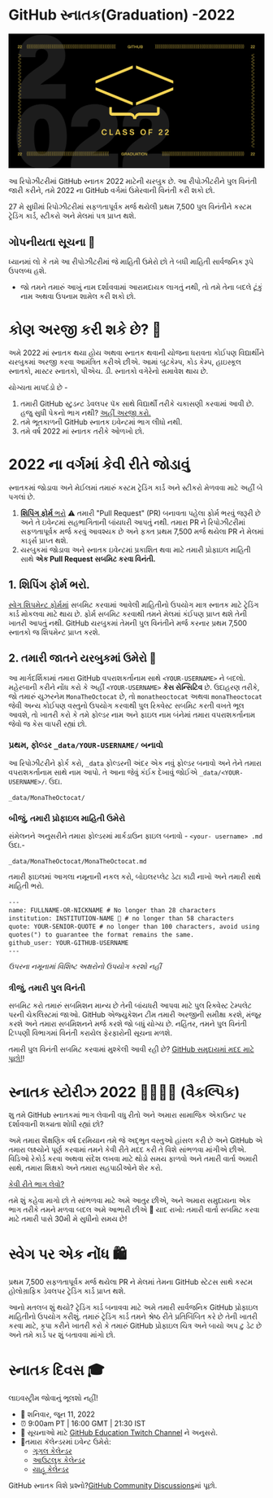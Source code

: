 # GitHub સ્નાતક(Graduation) -2022

![2022-github-graduation-social-card-1](/assets/GHG_Blog_1.jpg)

આ રિપોઝીટરીમાં GitHub સ્નાતક 2022 માટેની યરબુક છે. આ રીપોઝીટરીને પુલ વિનંતી જારી કરીને, તમે 2022 ના GitHub વર્ગમાં ઉમેરવાની વિનંતી કરી શકો છો.

27 મે સુધીમાં રિપોઝીટરીમાં સફળતાપૂર્વક મર્જ થયેલી પ્રથમ 7,500 પુલ વિનંતીને કસ્ટમ ટ્રેડિંગ કાર્ડ, સ્ટીકરો અને મેલમાં પત્ર પ્રાપ્ત થશે.

## ગોપનીયતા સૂચના 👀
ધ્યાનમાં લો કે તમે આ રીપોઝીટરીમાં જે માહિતી ઉમેરો છો તે બધી માહિતી સાર્વજનિક રૂપે ઉપલબ્ધ હશે.

- જો તમને તમારું આખું નામ દર્શાવવામાં આરામદાયક લાગતું નથી, તો તમે તેના બદલે ટૂંકું નામ અથવા ઉપનામ શામેલ કરી શકો છો.

# કોણ અરજી કરી શકે છે? 📝
અમે 2022 માં સ્નાતક થયા હોય અથવા સ્નાતક થવાની યોજના ધરાવતા કોઈપણ વિદ્યાર્થીને યરબુકમાં અરજી કરવા આમંત્રિત કરીએ છીએ. આમાં બુટકેમ્પ, કોડ કેમ્પ, હાઇસ્કૂલ સ્નાતકો, માસ્ટર સ્નાતકો, પીએચ. ડી. સ્નાતકો વગેરેનો સમાવેશ થાય છે.

યોગ્યતા માપદંડો છે -
1. તમારી GitHub સ્ટુડન્ટ ડેવલપર પૅક સાથે વિદ્યાર્થી તરીકે ચકાસણી કરવામાં આવી છે. હજુ સુધી પેકનો ભાગ નથી? [અહીં અરજી કરો.](https://education.github.com/discount_requests/student_application?utm_source=2022-06-11-GitHubGraduation)
2. તમે ભૂતકાળની GitHub સ્નાતક ઇવેન્ટમાં ભાગ લીધો નથી.
3. તમે વર્ષ 2022 માં સ્નાતક તરીકે ઓળખો છો.

# 2022 ના વર્ગમાં કેવી રીતે જોડાવું
સ્નાતકમાં જોડાવા અને મેઈલમાં તમારું કસ્ટમ ટ્રેડિંગ કાર્ડ અને સ્ટીકરો મેળવવા માટે અહીં બે પગલાં છે.
1. [**શિપિંગ ફોર્મ** ભરો](https://airtable.com/shrVMo8ItH4wjsO9f)
  ⚠️ તમારી "Pull Request" (PR) બનાવતા પહેલા ફોર્મ ભરવું જરૂરી છે અને તે ઇવેન્ટમાં સહભાગિતાની બાંયધરી આપતું નથી. તમારા PR ને રિપોઝીટરીમાં સફળતાપૂર્વક મર્જ કરવું આવશ્યક છે અને ફક્ત પ્રથમ 7,500 મર્જ થયેલા PR ને મેલમાં કાર્ડ્સ પ્રાપ્ત થશે.
2. યરબુકમાં જોડાવા અને સ્નાતક ઇવેન્ટમાં પ્રકાશિત થવા માટે તમારી પ્રોફાઇલ માહિતી સાથે **એક Pull Request સબમિટ કરવા વિનંતી.**

## 1. શિપિંગ ફોર્મ ભરો.
[સ્વેગ શિપમેન્ટ ફોર્મમાં](https://airtable.com/shrVMo8ItH4wjsO9f) સબમિટ કરવામાં આવેલી માહિતીનો ઉપયોગ માત્ર સ્નાતક માટે ટ્રેડિંગ કાર્ડ મોકલવા માટે થાય છે. ફોર્મ સબમિટ કરવાથી તમને મેલમાં કંઈપણ પ્રાપ્ત થશે તેની ખાતરી આપતું નથી. GitHub યરબુકમાં તેમની પુલ વિનંતીને મર્જ કરનાર પ્રથમ 7,500 સ્નાતકો જ શિપમેન્ટ પ્રાપ્ત કરશે.

## 2. તમારી જાતને યરબુકમાં ઉમેરો 🏫
આ માર્ગદર્શિકામાં તમારા GitHub વપરાશકર્તાનામ સાથે `<YOUR-USERNAME>` ને બદલો. મહેરબાની કરીને નોંધ કરો કે અહીં `<YOUR-USERNAME>` **કેસ સેન્સિટિવ** છે. ઉદાહરણ તરીકે, જો તમારું યુઝરનેમ `MonaTheOctocat` છે, તો `monatheoctocat` અથવા `monaTheoctocat` જેવી અન્ય કોઈપણ વસ્તુનો ઉપયોગ કરવાથી પુલ રિક્વેસ્ટ સબમિટ કરતી વખતે ભૂલ આવશે, તો ખાતરી કરો કે તમે ફોલ્ડર નામ અને ફાઇલ નામ બંનેમાં તમારા વપરાશકર્તાનામ જેવો જ કેસ વાપરી રહ્યાં છો.

### પ્રથમ, ફોલ્ડર `_data/YOUR-USERNAME/` બનાવો
આ રિપોઝીટરીને ફોર્ક કરો, `_data` ફોલ્ડરની અંદર એક નવું ફોલ્ડર બનાવો અને તેને તમારા વપરાશકર્તાનામ સાથે નામ આપો. તે આના જેવું કંઈક દેખાવું જોઈએ  `_data/<YOUR-USERNAME>/`. ઉદા.

```
_data/MonaTheOctocat/
```
### બીજું, તમારી પ્રોફાઇલ માહિતી ઉમેરો
સંમેલનને અનુસરીને તમારા ફોલ્ડરમાં માર્કડાઉન ફાઇલ બનાવો - `<your- username> .md` ઉદા.-
```
_data/MonaTheOctocat/MonaTheOctocat.md
```
તમારી ફાઇલમાં આગલા નમૂનાની નકલ કરો, બોઇલરપ્લેટ ડેટા કાઢી નાખો અને તમારી સાથે માહિતી ભરો.
```
---
name: FULLNAME-OR-NICKNAME # No longer than 28 characters
institution: INSTITUTION-NAME 🚩 # no longer than 58 characters
quote: YOUR-SENIOR-QUOTE # no longer than 100 characters, avoid using quotes(") to guarantee the format remains the same.
github_user: YOUR-GITHUB-USERNAME
---
```

_ઉપરના નમૂનામાં વિશિષ્ટ અક્ષરોનો ઉપયોગ કરશો નહીં_

### ત્રીજું, તમારી પુલ વિનંતી 

સબમિટ કરો તમારું સબમિશન માન્ય છે તેની બાંયધરી આપવા માટે પુલ રિક્વેસ્ટ ટેમ્પલેટ પરની ચેકલિસ્ટમાં જાઓ. GitHub એજ્યુકેશન ટીમ તમારી અરજીની સમીક્ષા કરશે, મંજૂર કરશે અને તમારા સબમિશનને મર્જ કરશે જો બધું યોગ્ય છે. નહિંતર, તમને પુલ વિનંતી ટિપ્પણી વિભાગમાં વિનંતી કરાયેલ ફેરફારોની સૂચના મળશે.
 

તમારી પુલ વિનંતી સબમિટ કરવામાં મુશ્કેલી આવી રહી છે? [GitHub સમુદાયમાં મદદ માટે પૂછો!](https://github.com/orgs/github-community/discussions/categories/github-education)!

# સ્નાતક સ્ટોરીઝ 2022 👩‍🏫👨‍🏫 (વૈકલ્પિક)
શુ તમે GitHub સ્નાતકમાં ભાગ લેવાની વધુ રીતો અને અમારા સામાજિક એકાઉન્ટ પર દર્શાવવાની શક્યતા શોધી રહ્યાં છો?

અમે તમારા શૈક્ષણિક વર્ષ દરમિયાન તમે જે અદ્ભુત વસ્તુઓ હાંસલ કરી છે અને GitHub એ તમારા લક્ષ્યોને પૂર્ણ કરવામાં તમને કેવી રીતે મદદ કરી તે વિશે સાંભળવા માંગીએ છીએ. વિડિઓ રેકોર્ડ કરવા અથવા સંદેશ લખવા માટે થોડો સમય ફાળવો અને તમારી વાર્તા અમારી સાથે, તમારા શિક્ષકો અને તમારા સહપાઠીઓને શેર કરો. 

[કેવી રીતે ભાગ લેવો?](https://drive.google.com/file/d/1AcgUKLXx6WIC5s4eanzOfj8EsiYHARrt/view?usp=sharing)
 
તમે શું કહેવા માગો છો તે સાંભળવા માટે અમે આતુર છીએ, અને અમારા સમુદાયના એક ભાગ તરીકે તમને મળવા બદલ અમે આભારી છીએ 💖 
યાદ રાખો: તમારી વાર્તા સબમિટ કરવા માટે તમારી પાસે 30મી મે સુધીનો સમય છે!


# સ્વેગ પર એક નોંધ 🛍
પ્રથમ 7,500 સફળતાપૂર્વક મર્જ થયેલા PR ને મેલમાં તેમના GitHub સ્ટેટસ સાથે કસ્ટમ હોલોગ્રાફિક ડેવલપર ટ્રેડિંગ કાર્ડ પ્રાપ્ત થશે.

આનો મતલબ શું થયો? ટ્રેડિંગ કાર્ડ બનાવવા માટે અમે તમારી સાર્વજનિક GitHub પ્રોફાઇલ માહિતીનો ઉપયોગ કરીશું. તમારું ટ્રેડિંગ કાર્ડ તમને શ્રેષ્ઠ રીતે પ્રતિબિંબિત કરે છે તેની ખાતરી કરવા માટે, કૃપા કરીને ખાતરી કરો કે તમારું GitHub પ્રોફાઇલ ચિત્ર અને બાયો અપ ટુ ડેટ છે અને તમે કાર્ડ પર શું બતાવવા માંગો છો.

# સ્નાતક દિવસ 🎓
લાઇવસ્ટ્રીમ જોવાનું ભૂલશો નહીં!

- 📆 શનિવાર, જૂન 11, 2022
- ⏰ 9:00am PT | 16:00 GMT | 21:30 IST
- 📍 સૂચનાઓ માટે  [GitHub Education Twitch Channel](https://twitch.tv/githubeducation) ને અનુસરો. 
- 📎તમારા કૅલેન્ડરમાં ઇવેન્ટ ઉમેરો:
  - [ગૂગલ કેલેન્ડર](https://calendar.google.com/calendar/render?action=TEMPLATE&dates=20220611T160000Z%2F20220611T180000Z&details=&location=https%3A%2F%2Fwww.twitch.tv%2Fgithubeducation&text=%F0%9F%8E%89%F0%9F%8E%8A%20GitHub%20Graduation%202022%20%F0%9F%8E%89%F0%9F%8E%8A)
  - [આઉટલુક કેલેન્ડર](https://outlook.live.com/calendar/0/deeplink/compose?allday=false&body=&enddt=2022-06-11T18%3A00%3A00%2B00%3A00&location=https%3A%2F%2Fwww.twitch.tv%2Fgithubeducation&path=%2Fcalendar%2Faction%2Fcompose&rru=addevent&startdt=2022-06-11T16%3A00%3A00%2B00%3A00&subject=%F0%9F%8E%89%F0%9F%8E%8A%20GitHub%20Graduation%202022%20%F0%9F%8E%89%F0%9F%8E%8A)
  - [યાહૂ કેલેન્ડર](https://calendar.yahoo.com/?desc=&dur=&et=20220611T180000Z&in_loc=https%3A%2F%2Fwww.twitch.tv%2Fgithubeducation&st=20220611T160000Z&title=%F0%9F%8E%89%F0%9F%8E%8A%20GitHub%20Graduation%202022%20%F0%9F%8E%89%F0%9F%8E%8A&v=60)


GitHub સ્નાતક વિશે પ્રશ્નો?[GitHub Community Discussions](https://github.com/orgs/github-community/discussions/categories/github-education)માં પૂછો. 
